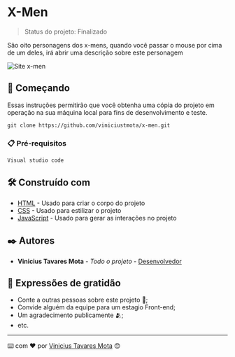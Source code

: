 # X-Men

> Status do projeto: Finalizado

São oito personagens dos x-mens, quando você passar o mouse por cima de um deles, irá abrir uma descrição sobre este personagem

![Site x-men](https://github.com/viniciustmota/x-men/assets/106537834/8d809787-655a-476b-85fc-1b01654a3586)

## 🚀 Começando

Essas instruções permitirão que você obtenha uma cópia do projeto em operação na sua máquina local para fins de desenvolvimento e teste.

```
git clone https://github.com/viniciustmota/x-men.git

```

### 📋 Pré-requisitos

```
Visual studio code
```

## 🛠️ Construído com

* [HTML](https://html.com/document/) - Usado para criar o corpo do projeto
* [CSS](https://www.w3.org/Style/CSS/Overview.en.html) - Usado para estilizar o projeto
* [JavaScript](https://www.javascript.com/) - Usado para gerar as interações no projeto

## ✒️ Autores

* **Vinicius Tavares Mota** - *Todo o projeto* - [Desenvolvedor](https://github.com/viniciustmota)


## 🎁 Expressões de gratidão

* Conte a outras pessoas sobre este projeto 📢;
* Convide alguém da equipe para um estagio Front-end;
* Um agradecimento publicamente 🫂;
* etc.


---
⌨️ com ❤️ por [Vinicius Tavares Mota](https://github.com/viniciustmota) 😊
